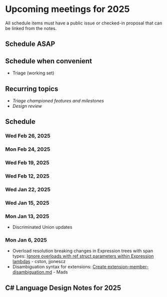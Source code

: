 # Upcoming meetings for 2025

All schedule items must have a public issue or checked-in proposal that can be linked from the notes.

## Schedule ASAP

## Schedule when convenient

- Triage (working set)

## Recurring topics

- *Triage championed features and milestones*
- *Design review*

## Schedule

### Wed Feb 26, 2025

### Mon Feb 24, 2025

### Wed Feb 19, 2025

### Wed Feb 12, 2025

### Wed Jan 22, 2025

### Wed Jan 15, 2025

### Mon Jan 13, 2025

- Discriminated Union updates

### Mon Jan 6, 2025

- Overload resolution breaking changes in Expression trees with span types: [Ignore overloads with ref struct parameters within Expression lambdas](https://github.com/dotnet/csharplang/discussions/8959) - cston, jjonescz
- Disambiguation syntax for extensions: [Create extension-member-disambiguation.md](https://github.com/dotnet/csharplang/pull/8964) - Mads

## C# Language Design Notes for 2025
